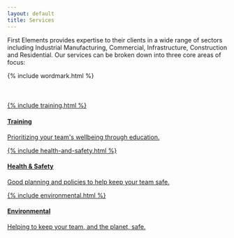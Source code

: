 ```yaml
---
layout: default
title: Services
---
```


<p class="lead text-center">First Elements provides expertise to their clients in a wide range of sectors including Industrial Manufacturing, Commercial, Infrastructure, Construction and Residential. Our services can be broken down into three core areas of focus:</p>

<div id="home-services">
  <span class="logo">
    {% include wordmark.html %}
  </span>
  <svg class="bars" version="1.1" xmlns="http://www.w3.org/2000/svg" x="0" y="0" viewBox="0 0 1596.05 164.39" xml:space="preserve">
    <path stroke-miterlimit="10" fill="none" d="M1538.82 164.39v-46.92c0-23.84-19.33-43.17-43.17-43.17H100.4c-23.84 0-43.17 19.33-43.17 43.17v46.92M798.03 0v164.39"/>
  </svg>
  <a href="/services/training" class="single-service">
    {% include training.html %}<br />
    <h4>Training</h4>
    <p class="hidden-small">Prioritizing your team's wellbeing through education.</p>
  </a>  
  <a href="/services/health-and-safety" class="single-service middle">
    {% include health-and-safety.html %}<br />
    <h4>Health & Safety</h4>
    <p class="hidden-small">Good planning and policies to help keep your team safe.</p>
  </a>
  <a href="/services/environmental" class="single-service">
    {% include environmental.html %}<br />
    <h4>Environmental</h4>
    <p class="hidden-small">Helping to keep your team, and the planet, safe.</p>
  </a>
</div>